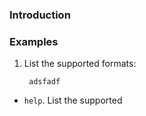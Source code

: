 ### Introduction

### Examples

1. List the supported formats:
    
        adsfadf
        
* `help`. List the supported 
